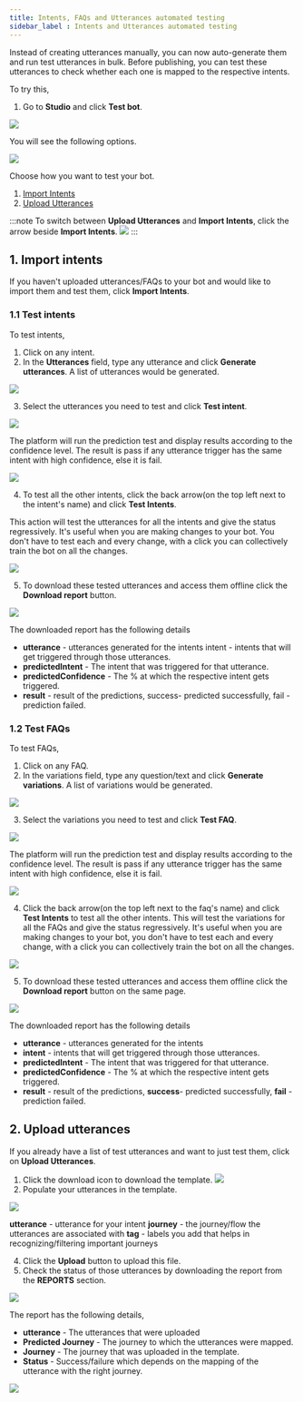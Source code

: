 ```yaml
---
title: Intents, FAQs and Utterances automated testing
sidebar_label : Intents and Utterances automated testing
---
```


Instead of creating utterances manually, you can now auto-generate them and run test utterances in bulk. Before publishing, you can test these utterances to check whether each one is mapped to the respective intents.

To try this, 

1. Go to **Studio** and click **Test bot**.

![](https://i.imgur.com/VsR4lqC.png)


You will see the following options. 

![](https://i.imgur.com/QIdy6nP.jpg)


Choose how you want to test your bot. 

1. [Import Intents](#1-import-intents)
2. [Upload Utterances](#2-upload-utterances)
 
 :::note
 To switch between **Upload Utterances** and **Import Intents**, click the arrow beside **Import Intents**.
 ![](https://i.imgur.com/PBebGxT.png)
 :::

## 1. Import intents

If you haven't uploaded utterances/FAQs to your bot and would like to import them and test them, click **Import Intents**.

### 1.1 Test intents

To test intents,

1. Click on any intent.
2. In the **Utterances** field, type any utterance and click **Generate utterances**. A list of utterances would be generated.

![](https://i.imgur.com/NKiWG2R.png)


3. Select the utterances you need to test and click **Test intent**.

![](https://i.imgur.com/ed5sIaV.png)


 The platform will run the prediction test and display results according to the confidence level. The result is pass if any utterance trigger has the same intent with high confidence, else it is fail. 
 
![](https://i.imgur.com/6Yp9J3B.png)
 
4. To test all the other intents, click the back arrow(on the top left next to the intent's name) and click **Test Intents**. 

This action will test the utterances for all the intents and give the status regressively. It's useful when you are making changes to your bot. You don't have to test each and every change, with a click you can collectively train the bot on all the changes.

![](https://i.imgur.com/iKGRhZP.png)

5. To download these tested utterances and access them offline click the **Download report** button. 

![](https://i.imgur.com/i1nW3Hn.png)

The downloaded report has the following details

* **utterance** - utterances generated for the intents
intent - intents that will get triggered through those utterances.
* **predictedIntent** - The intent that was triggered for that utterance.
* **predictedConfidence** - The % at which the respective intent gets triggered.
* **result** - result of the predictions, success- predicted successfully, fail - prediction failed.

### 1.2 Test FAQs

To test FAQs,

1. Click on any FAQ.
2. In the variations field, type any question/text and click **Generate variations**. A list of variations would be generated.

![](https://i.imgur.com/QvXdhqA.png)

3. Select the variations you need to test and click **Test FAQ**. 

![](https://i.imgur.com/0F9Is9F.png)

The platform will run the prediction test and display results according to the confidence level. The result is pass if any utterance trigger has the same intent with high confidence, else it is fail. 

![](https://i.imgur.com/FTXS4Gp.png)

4. Click the back arrow(on the top left next to the faq's name) and click **Test Intents** to test all the other intents. This will test the variations for all the FAQs and give the status regressively. It's useful when you are making changes to your bot, you don't have to test each and every change, with a click you can collectively train the bot on all the changes.

![](https://i.imgur.com/35gWFNY.png)


5. To download these tested utterances and access them offline click the **Download report** button on the same page. 

![](https://i.imgur.com/kPnJWSi.png)

The downloaded report has the following details

* **utterance** - utterances generated for the intents
* **intent** - intents that will get triggered through those utterances.
* **predictedIntent** - The intent that was triggered for that utterance.
* **predictedConfidence** - The % at which the respective intent gets triggered.
* **result** - result of the predictions, **success**- predicted successfully, **fail** - prediction failed.


## 2. Upload utterances 

If you already have a list of test utterances and want to just test them, click on  **Upload Utterances**. 

1. Click the download icon to download the template.
![](https://i.imgur.com/bj9voiI.png)
2. Populate your utterances in the template.

![](https://i.imgur.com/GPG0zVE.png)

**utterance** - utterance for your intent
**journey** - the journey/flow the utterances are associated with
**tag** - labels you add that helps in recognizing/filtering important journeys

4. Click the **Upload** button to upload this file.
5. Check the status of those utterances by downloading the report from the **REPORTS** section.

![](https://i.imgur.com/KIp9a0o.png)

The report has the following details,

* **utterance** - The utterances that were uploaded
* **Predicted Journey** - The journey to which the utterances were mapped.
* **Journey** - The journey that was uploaded in the template.
* **Status** - Success/failure which depends on the mapping of the utterance with the right journey.

![](https://i.imgur.com/bBeDZhn.png)




